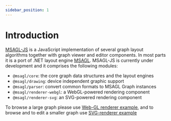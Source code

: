 ```yaml
---
sidebar_position: 1
---
```


# Introduction

[MSAGL-JS](https://github.com/microsoft/msagljs) is a JavaScript implementation of several graph layout algorithms together with graph viewer and editor components. In most parts it is a port of .NET layout engine [MSAGL](https://github.com/microsoft/automatic-graph-layout). MSAGL-JS is currently under development and it comprises the following modules:

- `@msagl/core`: the core graph data structures and the layout engines
- `@msagl/drawing`: device independent graphic support
- `@msagl/parser`: convert common formats to MSAGL Graph instances
- `@msagl/renderer-webgl`: a WebGL-powered rendering component
- `@msagl/renderer-svg`: an SVG-powered rendering component

To browse a large graph please use [Web-GL renderer example](https://microsoft.github.io/msagljs/renderer-webgl/index.html),
and to browse and to edit a smaller graph use [SVG-renderer example](https://microsoft.github.io/msagljs/renderer-svg/index.html)
